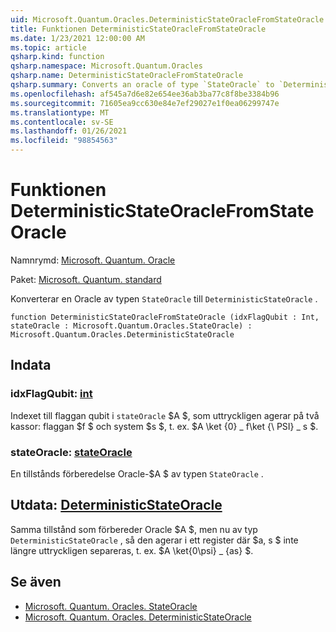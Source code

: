 ```yaml
---
uid: Microsoft.Quantum.Oracles.DeterministicStateOracleFromStateOracle
title: Funktionen DeterministicStateOracleFromStateOracle
ms.date: 1/23/2021 12:00:00 AM
ms.topic: article
qsharp.kind: function
qsharp.namespace: Microsoft.Quantum.Oracles
qsharp.name: DeterministicStateOracleFromStateOracle
qsharp.summary: Converts an oracle of type `StateOracle` to `DeterministicStateOracle`.
ms.openlocfilehash: af545a7d6e82e654ee36ab3ba77c8f8be3384b96
ms.sourcegitcommit: 71605ea9cc630e84e7ef29027e1f0ea06299747e
ms.translationtype: MT
ms.contentlocale: sv-SE
ms.lasthandoff: 01/26/2021
ms.locfileid: "98854563"
---
```

# <a name="deterministicstateoraclefromstateoracle-function"></a>Funktionen DeterministicStateOracleFromStateOracle

Namnrymd: [Microsoft. Quantum. Oracle](xref:Microsoft.Quantum.Oracles)

Paket: [Microsoft. Quantum. standard](https://nuget.org/packages/Microsoft.Quantum.Standard)


Konverterar en Oracle av typen `StateOracle` till `DeterministicStateOracle` .

```qsharp
function DeterministicStateOracleFromStateOracle (idxFlagQubit : Int, stateOracle : Microsoft.Quantum.Oracles.StateOracle) : Microsoft.Quantum.Oracles.DeterministicStateOracle
```


## <a name="input"></a>Indata

### <a name="idxflagqubit--int"></a>idxFlagQubit: [int](xref:microsoft.quantum.lang-ref.int)

Indexet till flaggan qubit i `stateOracle` $A $, som uttryckligen agerar på två kassor: flaggan $f $ och system $s $, t. ex. $A \ket {0} \_ f\ket {\ PSI} \_ s $.


### <a name="stateoracle--stateoracle"></a>stateOracle: [stateOracle](xref:Microsoft.Quantum.Oracles.StateOracle)

En tillstånds förberedelse Oracle-$A $ av typen `StateOracle` .



## <a name="output--deterministicstateoracle"></a>Utdata: [DeterministicStateOracle](xref:Microsoft.Quantum.Oracles.DeterministicStateOracle)

Samma tillstånd som förbereder Oracle $A $, men nu av typ `DeterministicStateOracle` , så den agerar i ett register där $a, s $ inte längre uttryckligen separeras, t. ex.  $A \ket{0\psi} \_ {as} $.

## <a name="see-also"></a>Se även

- [Microsoft. Quantum. Oracles. StateOracle](xref:Microsoft.Quantum.Oracles.StateOracle)
- [Microsoft. Quantum. Oracles. DeterministicStateOracle](xref:Microsoft.Quantum.Oracles.DeterministicStateOracle)